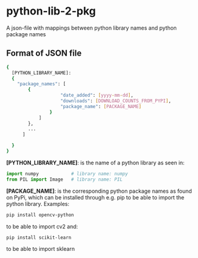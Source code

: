 # python-lib-2-pkg
A json-file with mappings between python library names and python package names

## Format of JSON file
```bash
{
  [PYTHON_LIBRARY_NAME]: 
  {
    "package_names": [
        {
                    "date_added": [yyyy-mm-dd],
                    "downloads": [DOWNLOAD_COUNTS_FROM_PYPI],
                    "package_name": [PACKAGE_NAME]
                }
            ]
        },
        ...
      ]

  }
}
```

**[PYTHON_LIBRARY_NAME]**: is the name of a python library as seen in:
```python
import numpy            # library name: numpy 
from PIL import Image   # library name: PIL 
```

**[PACKAGE_NAME]**: is the corresponding python package names as found on PyPi, which can be installed through e.g. pip to be able to import the python library. Examples: 
```bash
pip install opencv-python
```
to be able to import cv2 and:
```bash
pip install scikit-learn
```
to be able to import sklearn

